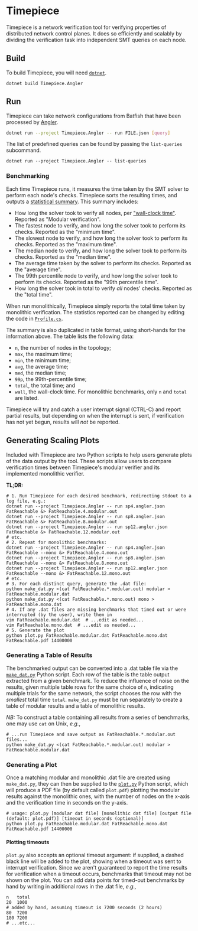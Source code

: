 # Timepiece

Timepiece is a network verification tool for verifying properties of distributed network control planes.
It does so efficiently and scalably by dividing the verification task into independent SMT queries on each node.

## Build

To build Timepiece, you will need [`dotnet`](https://dotnet.microsoft.com/en-us/download).

```shell
dotnet build Timepiece.Angler
```

## Run

Timepiece can take network configurations from Batfish that have been processed by [Angler](https://github.com/NetworkVerification/angler).

```sh
dotnet run --project Timepiece.Angler -- run FILE.json [query]
```

The list of predefined queries can be found by passing the `list-queries` subcommand.

```shell
dotnet run --project Timepiece.Angler -- list-queries
```

### Benchmarking

Each time Timepiece runs, it measures the time taken by the SMT solver to perform each node's checks. 
Timepiece sorts the resulting times,
and outputs a [statistical summary](https://github.com/NetworkVerification/Timepiece/tree/main/Timepiece/Statistics.cs).
This summary includes:
  * How long the solver took to verify all nodes, per ["wall-clock time"](https://en.wikipedia.org/wiki/Elapsed_real_time).
  Reported as "Modular verification".
  * The fastest node to verify, and how long the solver took to perform its checks. Reported as the "minimum time".
  * The slowest node to verify, and how long the solver took to perform its checks. Reported as the "maximum time".
  * The median node to verify, and how long the solver took to perform its checks. Reported as the "median time".
  * The average time taken by the solver to perform its checks. Reported as the "average time".
  * The 99th percentile node to verify, and how long the solver took to perform its checks. 
  Reported as the "99th percentile time".
  * How long the solver took in total to verify _all_ nodes' checks. Reported as the "total time".

When run monolithically, Timepiece simply reports the total time taken by monolithic verification.
The statistics reported can be changed by editing the code in 
[`Profile.cs`](https://github.com/NetworkVerification/Timepiece/tree/main/Timepiece/Profile.cs).

The summary is also duplicated in table format, using short-hands for the information above.
The table lists the following data:
  * `n`, the number of nodes in the topology;
  * `max`, the maximum time;
  * `min`, the minimum time;
  * `avg`, the average time;
  * `med`, the median time;
  * `99p`, the 99th-percentile time;
  * `total`, the total time; and
  * `wall`, the wall-clock time.
For monolithic benchmarks, only `n` and `total` are listed.

Timepiece will try and catch a user interrupt signal (CTRL-C) and report partial results,
but depending on when the interrupt is sent, if verification has not yet begun, 
results will _not_ be reported.

## Generating Scaling Plots

Included with Timepiece are two Python scripts to help users generate plots of the data output by the tool.
These scripts allow users to compare verification times between Timepiece's modular verifier and its implemented
monolithic verifier.

**TL;DR:**
``` shell
# 1. Run Timepiece for each desired benchmark, redirecting stdout to a log file, e.g.:
dotnet run --project Timepiece.Angler -- run sp4.angler.json FatReachable &> FatReachable.4.modular.out
dotnet run --project Timepiece.Angler -- run sp8.angler.json FatReachable &> FatReachable.8.modular.out
dotnet run --project Timepiece.Angler -- run sp12.angler.json FatReachable &> FatReachable.12.modular.out
# etc.
# 2. Repeat for monolithic benchmarks:
dotnet run --project Timepiece.Angler -- run sp4.angler.json FatReachable --mono &> FatReachable.4.mono.out
dotnet run --project Timepiece.Angler -- run sp8.angler.json FatReachable --mono &> FatReachable.8.mono.out
dotnet run --project Timepiece.Angler -- run sp12.angler.json FatReachable --mono &> FatReachable.12.mono.out
# etc.
# 3. For each distinct query, generate the .dat file:
python make_dat.py <(cat FatReachable.*.modular.out) modular > FatReachable.modular.dat
python make_dat.py <(cat FatReachable.*.mono.out) mono > FatReachable.mono.dat
# 4. If any .dat files are missing benchmarks that timed out or were interrupted (by the user), write them in
vim FatReachable.modular.dat  # ...edit as needed...
vim FatReachable.mono.dat  # ...edit as needed...
# 5. Generate the plot
python plot.py FatReachable.modular.dat FatReachable.mono.dat FatReachable.pdf 14400000 
```

### Generating a Table of Results

The benchmarked output can be converted into a .dat table file via the 
[`make_dat.py`](https://github.com/NetworkVerification/Timepiece/tree/main/make_dat.py)
Python script.
Each row of the table is the table output extracted from a given benchmark.
To reduce the influence of noise on the results,
given multiple table rows for the same choice of `n`, indicating multiple trials for the same network,
the script chooses the row with the _smallest_ total time `total`.
`make_dat.py` must be run separately to create a table of modular results and a table of monolithic results.

_NB:_ To construct a table containing all results from a series of benchmarks, one may use `cat` on Unix, _e.g._,
``` shell
# ...run Timepiece and save output as FatReachable.*.modular.out files...
python make_dat.py <(cat FatReachable.*.modular.out) modular > FatReachable.modular.dat
```

### Generating a Plot

Once a matching modular and monolithic .dat file are created using `make_dat.py`, 
they can then be supplied to the
[`plot.py`](https://github.com/NetworkVerification/Timepiece/tree/main/plot.py)
Python script, which will produce a PDF file (by default called `plot.pdf`) plotting the modular results against
the monolithic ones, with the number of nodes on the x-axis and the verification time in seconds
on the y-axis.

``` shell
# usage: plot.py [modular dat file] [monolithic dat file] [output file (default: plot.pdf)] [timeout in seconds (optional)]
python plot.py FatReachable.modular.dat FatReachable.mono.dat FatReachable.pdf 14400000 
```

#### Plotting timeouts

`plot.py` also accepts an optional timeout argument: if supplied, a dashed black line will
be added to the plot, showing when a timeout was sent to interrupt verification.
Since we aren't guaranteed to report the time results for verification when a timeout occurs,
benchmarks that timeout may not be shown on the plot.
You can add data points for timed-out benchmarks by hand by writing in additional rows
in the .dat file, _e.g.,_
``` csv
n   total
20  1000
# added by hand, assuming timeout is 7200 seconds (2 hours)
80  7200
180 7200
# ...etc...
```

